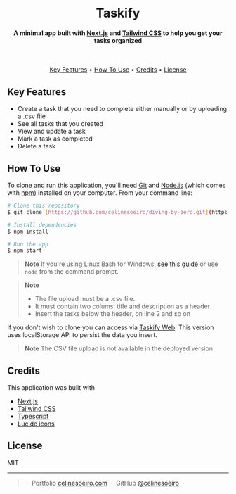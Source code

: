 <h1 align="center">
  <br>
  Taskify
  <br>
</h1>

<h4 align="center">A minimal app built with <a href="https://nextjs.org/" target="_blank">Next.js</a> and <a href="https://tailwindcss.com/" target="_blank">Tailwind CSS</a> to help you get your tasks organized</h4>

<br/>

<p align="center">
  <a href="#key-features">Key Features</a> •
  <a href="#how-to-use">How To Use</a> •
  <a href="#credits">Credits</a> •
  <a href="#license">License</a>
</p>

## Key Features

* Create a task that you need to complete either manually or by uploading a .csv file
* See all tasks that you created
* View and update a task
* Mark a task as completed
* Delete a task


## How To Use

To clone and run this application, you'll need [Git](https://git-scm.com) and [Node.js](https://nodejs.org/en/download/) (which comes with [npm](http://npmjs.com)) installed on your computer. From your command line:

```bash
# Clone this repository
$ git clone [https://github.com/celinesoeiro/diving-by-zero.git](https://github.com/celinesoeiro/taskify-web)

# Install dependencies
$ npm install

# Run the app
$ npm start
```

> **Note**
> If you're using Linux Bash for Windows, [see this guide](https://www.howtogeek.com/261575/how-to-run-graphical-linux-desktop-applications-from-windows-10s-bash-shell/) or use `node` from the command prompt.

> **Note**
>
> * The file upload must be a .csv file.
> * It must contain two colums: title and description as a header
> * Insert the tasks below the header, on line 2 and so on

If you don't wish to clone you can access via [Taskify Web](https://taskify-web-celinesoeiro.vercel.app/). This version uses localStorage API to persist the data you insert.

> **Note**
> The CSV file upload is not available in the deployed version 


## Credits

This application was built with

- [Next.js](https://nextjs.org/)
- [Tailwind CSS](https://tailwindcss.com/)
- [Typescript](https://www.typescriptlang.org/)
- [Lucide icons](https://lucide.dev/)

## License

MIT

---

> &nbsp;&middot;&nbsp; Portfolio [celinesoeiro.com](https://celinesoeiro.com/) &nbsp;&middot;&nbsp;
> GitHub [@celinesoeiro](https://github.com/celinesoeiro) &nbsp;&middot;&nbsp;
